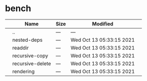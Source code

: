 bench
=====

<table><thead><tr class="header"><th></th><th>Name</th><th>Size</th><th>Modified</th><th></th></tr></thead><tbody><tr class="odd"><td></td><td><span class="goup">..</span></td><td>—</td><td>—</td><td></td></tr><tr class="even"><td></td><td><span class="name">nested-deps</span></td><td>—</td><td>Wed Oct 13 05:33:15 2021</td><td></td></tr><tr class="odd"><td></td><td><span class="name">readdir</span></td><td>—</td><td>Wed Oct 13 05:33:15 2021</td><td></td></tr><tr class="even"><td></td><td><span class="name">recursive-copy</span></td><td>—</td><td>Wed Oct 13 05:33:15 2021</td><td></td></tr><tr class="odd"><td></td><td><span class="name">recursive-delete</span></td><td>—</td><td>Wed Oct 13 05:33:15 2021</td><td></td></tr><tr class="even"><td></td><td><span class="name">rendering</span></td><td>—</td><td>Wed Oct 13 05:33:15 2021</td><td></td></tr></tbody></table>
